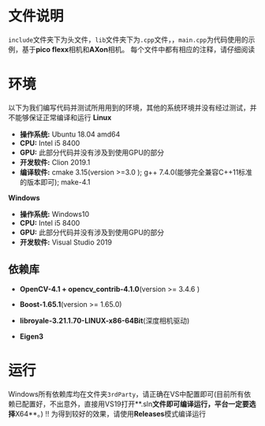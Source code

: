 # 文件说明
`include`文件夹下为头文件，`lib`文件夹下为`.cpp`文件，，`main.cpp`为代码使用的示例，基于**pico flexx**相机和**AXon**相机。
每个文件中都有相应的注释，请仔细阅读

# 环境
以下为我们编写代码并测试所用用到的环境，其他的系统环境并没有经过测试，并不能够保证正常编译和运行
**Linux**
-  **操作系统:** Ubuntu 18.04 amd64
-  **CPU:** Intel i5 8400
-  **GPU:** 此部分代码并没有涉及到使用GPU的部分
-  **开发软件:** Clion 2019.1
-  **编译软件:** cmake 3.15(version >=3.0 ); g++ 7.4.0(能够完全兼容C++11标准的版本即可); make-4.1

**Windows**
-  **操作系统:** Windows10
-  **CPU:** Intel i5 8400
-  **GPU:** 此部分代码并没有涉及到使用GPU的部分
-  **开发软件:** Visual Studio 2019


## 依赖库
- **OpenCV-4.1 + opencv_contrib-4.1.0**(version >= 3.4.6 )

- **Boost-1.65.1**(version >= 1.65.0)

- **libroyale-3.21.1.70-LINUX-x86-64Bit**(深度相机驱动)

- **Eigen3**

# 运行
Windows所有依赖库均在文件夹`3rdParty`，请正确在VS中配置即可(目前所有依赖已配置好，不出意外，直接用VS19打开**.sln**文件即可编译运行，平台一定要选择**X64**。)
!! 为得到较好的效果，请使用**Releases**模式编译运行


